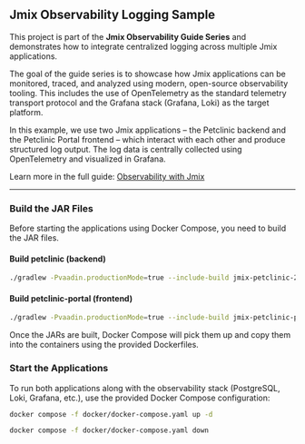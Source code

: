 ## Jmix Observability Logging Sample

This project is part of the **Jmix Observability Guide Series** and demonstrates how to integrate centralized logging across multiple Jmix applications.

The goal of the guide series is to showcase how Jmix applications can be monitored, traced, and analyzed using modern, open-source observability tooling. This includes the use of OpenTelemetry as the standard telemetry transport protocol and the Grafana stack (Grafana, Loki) as the target platform.

In this example, we use two Jmix applications – the Petclinic backend and the Petclinic Portal frontend – which interact with each other and produce structured log output. The log data is centrally collected using OpenTelemetry and visualized in Grafana.

Learn more in the full guide: [Observability with Jmix](https://github.com/jmix-framework/jmix-guides/tree/main/jmix-observability-logging-sample)

---

### Build the JAR Files

Before starting the applications using Docker Compose, you need to build the JAR files.

#### Build petclinic (backend)
```bash
./gradlew -Pvaadin.productionMode=true --include-build jmix-petclinic-2 :jmix-petclinic-2:clean :jmix-petclinic-2:bootJar -x test --no-build-cache
```


#### Build petclinic-portal (frontend)
```bash
./gradlew -Pvaadin.productionMode=true --include-build jmix-petclinic-portal :jmix-petclinic-portal:clean :jmix-petclinic-portal:bootJar -x test --no-build-cache
```

Once the JARs are built, Docker Compose will pick them up and copy them into the containers using the provided Dockerfiles.

### Start the Applications

To run both applications along with the observability stack (PostgreSQL, Loki, Grafana, etc.), use the provided Docker Compose configuration:

```bash
docker compose -f docker/docker-compose.yaml up -d
```

```bash
docker compose -f docker/docker-compose.yaml down
```